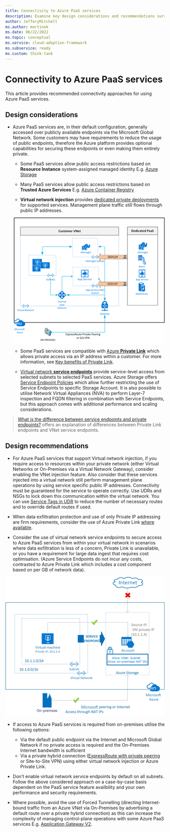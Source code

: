 ```yaml
---
title: Connectivity to Azure PaaS services
description: Examine key design considerations and recommendations surrounding connectivity to Azure platform as a service technology.
author: JefferyMitchell
ms.author: martinek
ms.date: 06/22/2022
ms.topic: conceptual
ms.service: cloud-adoption-framework
ms.subservice: ready
ms.custom: think-tank
---
```


# Connectivity to Azure PaaS services

This article provides recommended connectivity approaches for using Azure PaaS services.

## Design considerations

- Azure PaaS services are, in their default configuration, generally accessed over publicly available endpoints via the Microsoft Global Network. Some customers may have requirements to reduce the usage of public endpoints, therefore the Azure platform provides optional capabilities for securing these endpoints or even making them entirely private.

  - Some PaaS services allow public access restrictions based on **Resource Instance** system-assigned managed identity E.g. [Azure Storage](/azure/storage/common/storage-network-security?tabs=azure-portal#grant-access-from-azure-resource-instances)

  - Many PaaS services allow public access restrictions based on **Trusted Azure Services** E.g. [Azure Container Registry](/azure/container-registry/allow-access-trusted-services#trusted-services)
  
  - **Virtual network injection** provides [dedicated private deployments](/azure/virtual-network/virtual-network-for-azure-services) for supported services. Management plane traffic still flows through public IP addresses.

  ![A diagram showing V Net injected service connectivity.](./media/deploy-service-into-vnet.png)

  - Some PaaS services are compatible with [Azure **Private Link**](/azure/private-link/private-endpoint-overview#private-link-resource) which allows private access via an IP address within a customer. For more information, see [Key benefits of Private Link](/azure/private-link/private-link-overview#key-benefits).

  - [Virtual network **service endpoints**](/azure/virtual-network/virtual-network-service-endpoints-overview) provide service-level access from selected subnets to selected PaaS services. Azure Storage offers [Service Endpoint Policies](/azure/virtual-network/virtual-network-service-endpoint-policies-overview) which allow further restricting the use of Service Endpoints to specific Storage Account. It is also possible to utilise Network Virtual Appliances (NVA) to perform Layer-7 inspection and FQDN filtering in combination with Service Endpoints, but this approach comes with additional performance and scaling considerations.

> [What is the difference between service endpoints and private endpoints?](/azure/private-link/private-link-faq#what-is-the-difference-between-service-endpoints-and-private-endpoints-) offers an explanation of differences between Private Link endpoints and VNet service endpoints.

## Design recommendations

- For Azure PaaS services that support Virtual network injection, if you require access to resources within your private network (either Virtual Networks or On-Premises via a Virtual Network Gateway), consider enabling the VNet injection feature. Also consider that these services injected into a virtual network still perform management plane operations by using service specific public IP addresses. Connectivity must be guaranteed for the service to operate correctly. Use UDRs and NSGs to lock down this communication within the virtual network. You can use [Service Tags in UDR](/azure/virtual-network/virtual-networks-udr-overview#service-tags-for-user-defined-routes) to reduce the number of necessary routes and to override default routes if used.

- When data exfiltration protection and use of only Private IP addressing are firm requirements, consider the use of Azure Private Link [where available](/azure/private-link/private-link-overview#availability).

- Consider the use of virtual network service endpoints to secure access to Azure PaaS services from within your virtual network in scenarios where data exfiltration is less of a concern, Private Link is unavailable, or you have a requirement for large data ingest that requires cost optimisation. (Azure Service Endpoints do not incur any costs, contrasted to Azure Private Link which includes a cost component based on per GB of network data).

![A diagram showing service endpoint connectivity.](./media/vnet-service-endpoints-overview.png)

- If access to Azure PaaS services is required from on-premises utilise the following options:

  -  Via the default public endpoint via the Internet and Microsoft Global Network if no private access is required and the On-Premises Internet bandwidth is sufficient
  -  Via a private hybrid connection ([ExpressRoute with private peering](/azure/expressroute/expressroute-circuit-peerings#privatepeering) or Site-to-Site VPN) using either virtual network injection or Azure Private Link. 

- Don't enable virtual network service endpoints by default on all subnets. Follow the above considered approach on a case-by-case basis dependent on the PaaS service feature availbility and your own performance and security requirements.

- Where possible, avoid the use of Forced Tunnelling (directing Internet-bound traffic from an Azure VNet via On-Premises by advertising a default route over a private hybrid connection) as this can increase the complexity of managing control-plane operations with some Azure PaaS services E.g. [Application Gateway V2](/azure/application-gateway/configuration-infrastructure#:~:text=Sometimes%20the%20default,BGP%20route%20propagation).

